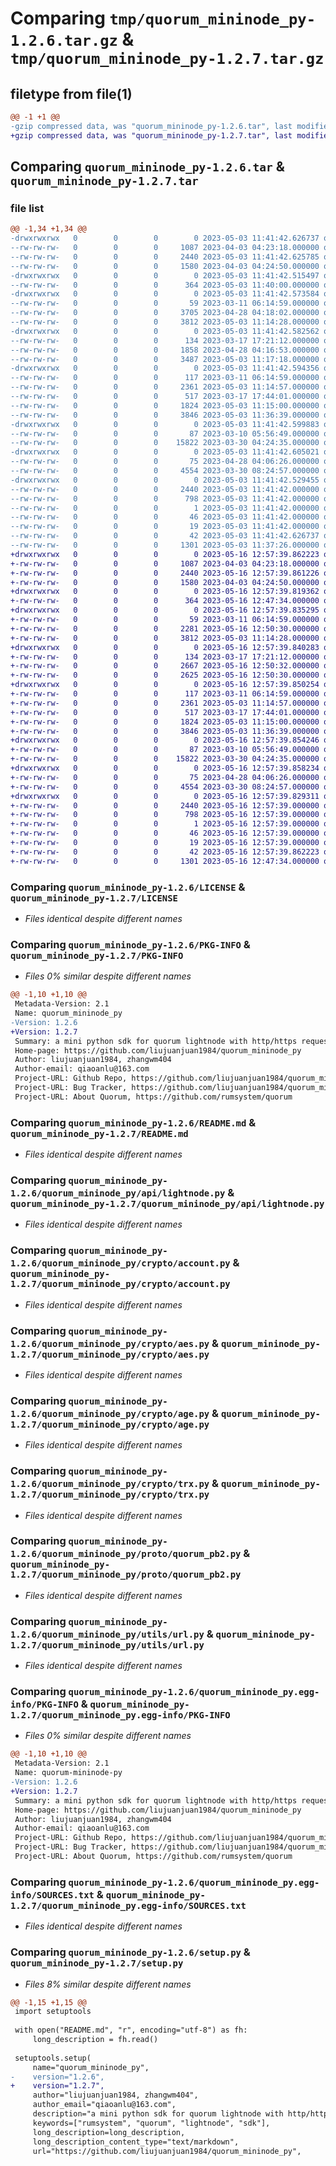 # Comparing `tmp/quorum_mininode_py-1.2.6.tar.gz` & `tmp/quorum_mininode_py-1.2.7.tar.gz`

## filetype from file(1)

```diff
@@ -1 +1 @@
-gzip compressed data, was "quorum_mininode_py-1.2.6.tar", last modified: Wed May  3 11:41:42 2023, max compression
+gzip compressed data, was "quorum_mininode_py-1.2.7.tar", last modified: Tue May 16 12:57:39 2023, max compression
```

## Comparing `quorum_mininode_py-1.2.6.tar` & `quorum_mininode_py-1.2.7.tar`

### file list

```diff
@@ -1,34 +1,34 @@
-drwxrwxrwx   0        0        0        0 2023-05-03 11:41:42.626737 quorum_mininode_py-1.2.6/
--rw-rw-rw-   0        0        0     1087 2023-04-03 04:23:18.000000 quorum_mininode_py-1.2.6/LICENSE
--rw-rw-rw-   0        0        0     2440 2023-05-03 11:41:42.625785 quorum_mininode_py-1.2.6/PKG-INFO
--rw-rw-rw-   0        0        0     1580 2023-04-03 04:24:50.000000 quorum_mininode_py-1.2.6/README.md
-drwxrwxrwx   0        0        0        0 2023-05-03 11:41:42.515497 quorum_mininode_py-1.2.6/quorum_mininode_py/
--rw-rw-rw-   0        0        0      364 2023-05-03 11:40:00.000000 quorum_mininode_py-1.2.6/quorum_mininode_py/__init__.py
-drwxrwxrwx   0        0        0        0 2023-05-03 11:41:42.573584 quorum_mininode_py-1.2.6/quorum_mininode_py/api/
--rw-rw-rw-   0        0        0       59 2023-03-11 06:14:59.000000 quorum_mininode_py-1.2.6/quorum_mininode_py/api/__init__.py
--rw-rw-rw-   0        0        0     3705 2023-04-28 04:18:02.000000 quorum_mininode_py-1.2.6/quorum_mininode_py/api/base.py
--rw-rw-rw-   0        0        0     3812 2023-05-03 11:14:28.000000 quorum_mininode_py-1.2.6/quorum_mininode_py/api/lightnode.py
-drwxrwxrwx   0        0        0        0 2023-05-03 11:41:42.582562 quorum_mininode_py-1.2.6/quorum_mininode_py/client/
--rw-rw-rw-   0        0        0      134 2023-03-17 17:21:12.000000 quorum_mininode_py-1.2.6/quorum_mininode_py/client/__init__.py
--rw-rw-rw-   0        0        0     1858 2023-04-28 04:16:53.000000 quorum_mininode_py-1.2.6/quorum_mininode_py/client/_http.py
--rw-rw-rw-   0        0        0     3487 2023-05-03 11:17:18.000000 quorum_mininode_py-1.2.6/quorum_mininode_py/client/mininode.py
-drwxrwxrwx   0        0        0        0 2023-05-03 11:41:42.594356 quorum_mininode_py-1.2.6/quorum_mininode_py/crypto/
--rw-rw-rw-   0        0        0      117 2023-03-11 06:14:59.000000 quorum_mininode_py-1.2.6/quorum_mininode_py/crypto/__init__.py
--rw-rw-rw-   0        0        0     2361 2023-05-03 11:14:57.000000 quorum_mininode_py-1.2.6/quorum_mininode_py/crypto/account.py
--rw-rw-rw-   0        0        0      517 2023-03-17 17:44:01.000000 quorum_mininode_py-1.2.6/quorum_mininode_py/crypto/aes.py
--rw-rw-rw-   0        0        0     1824 2023-05-03 11:15:00.000000 quorum_mininode_py-1.2.6/quorum_mininode_py/crypto/age.py
--rw-rw-rw-   0        0        0     3846 2023-05-03 11:36:39.000000 quorum_mininode_py-1.2.6/quorum_mininode_py/crypto/trx.py
-drwxrwxrwx   0        0        0        0 2023-05-03 11:41:42.599883 quorum_mininode_py-1.2.6/quorum_mininode_py/proto/
--rw-rw-rw-   0        0        0       87 2023-03-10 05:56:49.000000 quorum_mininode_py-1.2.6/quorum_mininode_py/proto/__init__.py
--rw-rw-rw-   0        0        0    15822 2023-03-30 04:24:35.000000 quorum_mininode_py-1.2.6/quorum_mininode_py/proto/quorum_pb2.py
-drwxrwxrwx   0        0        0        0 2023-05-03 11:41:42.605021 quorum_mininode_py-1.2.6/quorum_mininode_py/utils/
--rw-rw-rw-   0        0        0       75 2023-04-28 04:06:26.000000 quorum_mininode_py-1.2.6/quorum_mininode_py/utils/__init__.py
--rw-rw-rw-   0        0        0     4554 2023-03-30 08:24:57.000000 quorum_mininode_py-1.2.6/quorum_mininode_py/utils/url.py
-drwxrwxrwx   0        0        0        0 2023-05-03 11:41:42.529455 quorum_mininode_py-1.2.6/quorum_mininode_py.egg-info/
--rw-rw-rw-   0        0        0     2440 2023-05-03 11:41:42.000000 quorum_mininode_py-1.2.6/quorum_mininode_py.egg-info/PKG-INFO
--rw-rw-rw-   0        0        0      798 2023-05-03 11:41:42.000000 quorum_mininode_py-1.2.6/quorum_mininode_py.egg-info/SOURCES.txt
--rw-rw-rw-   0        0        0        1 2023-05-03 11:41:42.000000 quorum_mininode_py-1.2.6/quorum_mininode_py.egg-info/dependency_links.txt
--rw-rw-rw-   0        0        0       46 2023-05-03 11:41:42.000000 quorum_mininode_py-1.2.6/quorum_mininode_py.egg-info/requires.txt
--rw-rw-rw-   0        0        0       19 2023-05-03 11:41:42.000000 quorum_mininode_py-1.2.6/quorum_mininode_py.egg-info/top_level.txt
--rw-rw-rw-   0        0        0       42 2023-05-03 11:41:42.626737 quorum_mininode_py-1.2.6/setup.cfg
--rw-rw-rw-   0        0        0     1301 2023-05-03 11:37:26.000000 quorum_mininode_py-1.2.6/setup.py
+drwxrwxrwx   0        0        0        0 2023-05-16 12:57:39.862223 quorum_mininode_py-1.2.7/
+-rw-rw-rw-   0        0        0     1087 2023-04-03 04:23:18.000000 quorum_mininode_py-1.2.7/LICENSE
+-rw-rw-rw-   0        0        0     2440 2023-05-16 12:57:39.861226 quorum_mininode_py-1.2.7/PKG-INFO
+-rw-rw-rw-   0        0        0     1580 2023-04-03 04:24:50.000000 quorum_mininode_py-1.2.7/README.md
+drwxrwxrwx   0        0        0        0 2023-05-16 12:57:39.819362 quorum_mininode_py-1.2.7/quorum_mininode_py/
+-rw-rw-rw-   0        0        0      364 2023-05-16 12:47:34.000000 quorum_mininode_py-1.2.7/quorum_mininode_py/__init__.py
+drwxrwxrwx   0        0        0        0 2023-05-16 12:57:39.835295 quorum_mininode_py-1.2.7/quorum_mininode_py/api/
+-rw-rw-rw-   0        0        0       59 2023-03-11 06:14:59.000000 quorum_mininode_py-1.2.7/quorum_mininode_py/api/__init__.py
+-rw-rw-rw-   0        0        0     2281 2023-05-16 12:50:30.000000 quorum_mininode_py-1.2.7/quorum_mininode_py/api/base.py
+-rw-rw-rw-   0        0        0     3812 2023-05-03 11:14:28.000000 quorum_mininode_py-1.2.7/quorum_mininode_py/api/lightnode.py
+drwxrwxrwx   0        0        0        0 2023-05-16 12:57:39.840283 quorum_mininode_py-1.2.7/quorum_mininode_py/client/
+-rw-rw-rw-   0        0        0      134 2023-03-17 17:21:12.000000 quorum_mininode_py-1.2.7/quorum_mininode_py/client/__init__.py
+-rw-rw-rw-   0        0        0     2667 2023-05-16 12:50:32.000000 quorum_mininode_py-1.2.7/quorum_mininode_py/client/_http.py
+-rw-rw-rw-   0        0        0     2625 2023-05-16 12:50:30.000000 quorum_mininode_py-1.2.7/quorum_mininode_py/client/mininode.py
+drwxrwxrwx   0        0        0        0 2023-05-16 12:57:39.850254 quorum_mininode_py-1.2.7/quorum_mininode_py/crypto/
+-rw-rw-rw-   0        0        0      117 2023-03-11 06:14:59.000000 quorum_mininode_py-1.2.7/quorum_mininode_py/crypto/__init__.py
+-rw-rw-rw-   0        0        0     2361 2023-05-03 11:14:57.000000 quorum_mininode_py-1.2.7/quorum_mininode_py/crypto/account.py
+-rw-rw-rw-   0        0        0      517 2023-03-17 17:44:01.000000 quorum_mininode_py-1.2.7/quorum_mininode_py/crypto/aes.py
+-rw-rw-rw-   0        0        0     1824 2023-05-03 11:15:00.000000 quorum_mininode_py-1.2.7/quorum_mininode_py/crypto/age.py
+-rw-rw-rw-   0        0        0     3846 2023-05-03 11:36:39.000000 quorum_mininode_py-1.2.7/quorum_mininode_py/crypto/trx.py
+drwxrwxrwx   0        0        0        0 2023-05-16 12:57:39.854246 quorum_mininode_py-1.2.7/quorum_mininode_py/proto/
+-rw-rw-rw-   0        0        0       87 2023-03-10 05:56:49.000000 quorum_mininode_py-1.2.7/quorum_mininode_py/proto/__init__.py
+-rw-rw-rw-   0        0        0    15822 2023-03-30 04:24:35.000000 quorum_mininode_py-1.2.7/quorum_mininode_py/proto/quorum_pb2.py
+drwxrwxrwx   0        0        0        0 2023-05-16 12:57:39.858234 quorum_mininode_py-1.2.7/quorum_mininode_py/utils/
+-rw-rw-rw-   0        0        0       75 2023-04-28 04:06:26.000000 quorum_mininode_py-1.2.7/quorum_mininode_py/utils/__init__.py
+-rw-rw-rw-   0        0        0     4554 2023-03-30 08:24:57.000000 quorum_mininode_py-1.2.7/quorum_mininode_py/utils/url.py
+drwxrwxrwx   0        0        0        0 2023-05-16 12:57:39.829311 quorum_mininode_py-1.2.7/quorum_mininode_py.egg-info/
+-rw-rw-rw-   0        0        0     2440 2023-05-16 12:57:39.000000 quorum_mininode_py-1.2.7/quorum_mininode_py.egg-info/PKG-INFO
+-rw-rw-rw-   0        0        0      798 2023-05-16 12:57:39.000000 quorum_mininode_py-1.2.7/quorum_mininode_py.egg-info/SOURCES.txt
+-rw-rw-rw-   0        0        0        1 2023-05-16 12:57:39.000000 quorum_mininode_py-1.2.7/quorum_mininode_py.egg-info/dependency_links.txt
+-rw-rw-rw-   0        0        0       46 2023-05-16 12:57:39.000000 quorum_mininode_py-1.2.7/quorum_mininode_py.egg-info/requires.txt
+-rw-rw-rw-   0        0        0       19 2023-05-16 12:57:39.000000 quorum_mininode_py-1.2.7/quorum_mininode_py.egg-info/top_level.txt
+-rw-rw-rw-   0        0        0       42 2023-05-16 12:57:39.862223 quorum_mininode_py-1.2.7/setup.cfg
+-rw-rw-rw-   0        0        0     1301 2023-05-16 12:47:34.000000 quorum_mininode_py-1.2.7/setup.py
```

### Comparing `quorum_mininode_py-1.2.6/LICENSE` & `quorum_mininode_py-1.2.7/LICENSE`

 * *Files identical despite different names*

### Comparing `quorum_mininode_py-1.2.6/PKG-INFO` & `quorum_mininode_py-1.2.7/PKG-INFO`

 * *Files 0% similar despite different names*

```diff
@@ -1,10 +1,10 @@
 Metadata-Version: 2.1
 Name: quorum_mininode_py
-Version: 1.2.6
+Version: 1.2.7
 Summary: a mini python sdk for quorum lightnode with http/https requests to quorum fullnode
 Home-page: https://github.com/liujuanjuan1984/quorum_mininode_py
 Author: liujuanjuan1984, zhangwm404
 Author-email: qiaoanlu@163.com
 Project-URL: Github Repo, https://github.com/liujuanjuan1984/quorum_mininode_py
 Project-URL: Bug Tracker, https://github.com/liujuanjuan1984/quorum_mininode_py/issues
 Project-URL: About Quorum, https://github.com/rumsystem/quorum
```

### Comparing `quorum_mininode_py-1.2.6/README.md` & `quorum_mininode_py-1.2.7/README.md`

 * *Files identical despite different names*

### Comparing `quorum_mininode_py-1.2.6/quorum_mininode_py/api/lightnode.py` & `quorum_mininode_py-1.2.7/quorum_mininode_py/api/lightnode.py`

 * *Files identical despite different names*

### Comparing `quorum_mininode_py-1.2.6/quorum_mininode_py/crypto/account.py` & `quorum_mininode_py-1.2.7/quorum_mininode_py/crypto/account.py`

 * *Files identical despite different names*

### Comparing `quorum_mininode_py-1.2.6/quorum_mininode_py/crypto/aes.py` & `quorum_mininode_py-1.2.7/quorum_mininode_py/crypto/aes.py`

 * *Files identical despite different names*

### Comparing `quorum_mininode_py-1.2.6/quorum_mininode_py/crypto/age.py` & `quorum_mininode_py-1.2.7/quorum_mininode_py/crypto/age.py`

 * *Files identical despite different names*

### Comparing `quorum_mininode_py-1.2.6/quorum_mininode_py/crypto/trx.py` & `quorum_mininode_py-1.2.7/quorum_mininode_py/crypto/trx.py`

 * *Files identical despite different names*

### Comparing `quorum_mininode_py-1.2.6/quorum_mininode_py/proto/quorum_pb2.py` & `quorum_mininode_py-1.2.7/quorum_mininode_py/proto/quorum_pb2.py`

 * *Files identical despite different names*

### Comparing `quorum_mininode_py-1.2.6/quorum_mininode_py/utils/url.py` & `quorum_mininode_py-1.2.7/quorum_mininode_py/utils/url.py`

 * *Files identical despite different names*

### Comparing `quorum_mininode_py-1.2.6/quorum_mininode_py.egg-info/PKG-INFO` & `quorum_mininode_py-1.2.7/quorum_mininode_py.egg-info/PKG-INFO`

 * *Files 0% similar despite different names*

```diff
@@ -1,10 +1,10 @@
 Metadata-Version: 2.1
 Name: quorum-mininode-py
-Version: 1.2.6
+Version: 1.2.7
 Summary: a mini python sdk for quorum lightnode with http/https requests to quorum fullnode
 Home-page: https://github.com/liujuanjuan1984/quorum_mininode_py
 Author: liujuanjuan1984, zhangwm404
 Author-email: qiaoanlu@163.com
 Project-URL: Github Repo, https://github.com/liujuanjuan1984/quorum_mininode_py
 Project-URL: Bug Tracker, https://github.com/liujuanjuan1984/quorum_mininode_py/issues
 Project-URL: About Quorum, https://github.com/rumsystem/quorum
```

### Comparing `quorum_mininode_py-1.2.6/quorum_mininode_py.egg-info/SOURCES.txt` & `quorum_mininode_py-1.2.7/quorum_mininode_py.egg-info/SOURCES.txt`

 * *Files identical despite different names*

### Comparing `quorum_mininode_py-1.2.6/setup.py` & `quorum_mininode_py-1.2.7/setup.py`

 * *Files 8% similar despite different names*

```diff
@@ -1,15 +1,15 @@
 import setuptools
 
 with open("README.md", "r", encoding="utf-8") as fh:
     long_description = fh.read()
 
 setuptools.setup(
     name="quorum_mininode_py",
-    version="1.2.6",
+    version="1.2.7",
     author="liujuanjuan1984, zhangwm404",
     author_email="qiaoanlu@163.com",
     description="a mini python sdk for quorum lightnode with http/https requests to quorum fullnode",
     keywords=["rumsystem", "quorum", "lightnode", "sdk"],
     long_description=long_description,
     long_description_content_type="text/markdown",
     url="https://github.com/liujuanjuan1984/quorum_mininode_py",
```

